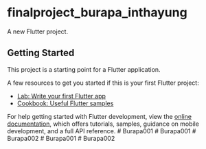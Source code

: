 # finalproject_burapa_inthayung

A new Flutter project.

## Getting Started

This project is a starting point for a Flutter application.

A few resources to get you started if this is your first Flutter project:

- [Lab: Write your first Flutter app](https://docs.flutter.dev/get-started/codelab)
- [Cookbook: Useful Flutter samples](https://docs.flutter.dev/cookbook)

For help getting started with Flutter development, view the
[online documentation](https://docs.flutter.dev/), which offers tutorials,
samples, guidance on mobile development, and a full API reference.
#   B u r a p a 0 0 1  
 #   B u r a p a 0 0 1  
 #   B u r a p a 0 0 2  
 #   B u r a p a 0 0 1  
 #   B u r a p a 0 0 2  
 